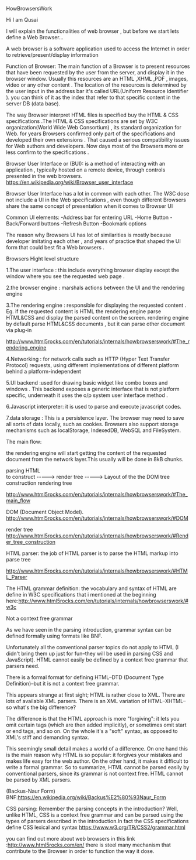 HowBrowsersWork



Hi I am Qusai

I will explain the functionalities of web browser , but before we start lets define a Web Browser...



A web browser is a software application used to access the Internet in order to retrieve/present/display information




Function of Browser:
The main function of a Browser is to present resources that have been requested by the user from the server, and display it in the browser window. Usually this resources are an HTML ,XHML ,PDF ,  images, video or any other content . The location of the resources is determined by the user input in the address bar it's called URL(Uniform Resource Identifier ). you can think of it as the index that refer to that specific content in the server DB (data base).




The way Browser interpret   HTML files is specified buy the HTML & CSS specifications .The HTML & CSS specifications are set by W3C organization(World Wide Web Consortium) , its standard organization for Web. for years Browsers confirmed only part of the specifications and developed their own extensions . That caused a serious compatibility issues for Web authors and developers.
Now days most of the Browsers more or less confirm to the specifications .




Browser User Interface or (BUI):
is a method of interacting with an application , typically hosted on a remote device, through controls presented in the web browsers.
https://en.wikipedia.org/wiki/Browser_user_interface





Browser User Interface has a lot in common with each other.
The W3C dose not include a UI in the Web specifications , even though different Browsers share the same concept of presentation when it comes to Browser UI

Common UI elements:
-Address bar for entering URL
-Home Button
-Back/Forward buttons
-Refresh Button
-Bookmark options

The reason why Browsers UI has lot of similarities  is mostly because developer imitating each other , and years of practice that shaped the UI form that could best fit a Web browsers .





Browsers Hight level structure

1.The user interface  :
  this include everything browser display except the window where you see the requested web page .


2.the browser engine : marshals actions between the UI and the rendering engine

3.The rendering engine :
  responsible for displaying the requested content .
  Eg. if the requested content is HTML the rendering engine parse HTML&CSS and display the parsed content on the screen.
  rendering engine by default parse HTML&CSS documents , but it can parse other document via plug-in

  http://www.html5rocks.com/en/tutorials/internals/howbrowserswork/#The_rendering_engine


4.Networking : for network calls such as HTTP (Hyper Text Transfer Protocol) requests, using different implementations of different
  platform behind a platform-independent



5.UI backend :used for drawing basic widget like combo boxes and windows .
  This backend exposes a generic interface that is not platform specific, underneath it uses the o/p system user interface method .



6.Javascript interpreter: it is used to parse and  execute javascript codes.




7.data storage :
  This is a persistence layer. The browser may need to save all sorts of data locally, such as cookies. Browsers also support storage mechanisms such as localStorage, IndexedDB, WebSQL and FileSystem.



 The main flow:

 the rendering engine will start getting the content of the requested document from the network layer.This usually will be done in 8kB chunks.

 parsing HTML         
 to construct ----->  render tree ----->  Layout of the
 the DOM tree         construction        rendering tree
 
http://www.html5rocks.com/en/tutorials/internals/howbrowserswork/#The_main_flow

DOM (Document Object Model).
http://www.html5rocks.com/en/tutorials/internals/howbrowserswork/#DOM


render tree
http://www.html5rocks.com/en/tutorials/internals/howbrowserswork/#Render_tree_construction


HTML parser:
the job of HTML parser is to parse the HTML markup into parse tree

http://www.html5rocks.com/en/tutorials/internals/howbrowserswork/#HTML_Parser

The HTML grammar definition:
the vocabulary and syntax of HTML are define in W3C specifications that i mentioned at the beginning
here:http://www.html5rocks.com/en/tutorials/internals/howbrowserswork/#w3c


Not a context free grammar

As we have seen in the parsing introduction, grammar syntax can be defined formally using formats like BNF.

Unfortunately all the conventional parser topics do not apply to HTML (I didn't bring them up just for fun–they will be used in parsing CSS and JavaScript). HTML cannot easily be defined by a context free grammar that parsers need.

There is a formal format for defining HTML–DTD (Document Type Definition)–but it is not a context free grammar.

This appears strange at first sight; HTML is rather close to XML. There are lots of available XML parsers. There is an XML variation of HTML–XHTML–so what's the big difference?

The difference is that the HTML approach is more "forgiving": it lets you omit certain tags (which are then added implicitly), or sometimes omit start or end tags, and so on. On the whole it's a "soft" syntax, as opposed to XML's stiff and demanding syntax.

This seemingly small detail makes a world of a difference. On one hand this is the main reason why HTML is so popular: it forgives your mistakes and makes life easy for the web author. On the other hand, it makes it difficult to write a formal grammar. So to summarize, HTML cannot be parsed easily by conventional parsers, since its grammar is not context free. HTML cannot be parsed by XML parsers.

(Backus-Naur Form) BNF:https://en.wikipedia.org/wiki/Backus%E2%80%93Naur_Form



CSS parsing:
Remember the parsing concepts in the introduction? Well, unlike HTML, CSS is a context free grammar and can be parsed using the types of parsers described in the introduction.In fact the CSS specifications define CSS lexical and syntax https://www.w3.org/TR/CSS2/grammar.html



you can find out more about web browsers in this link :http://www.html5rocks.com/en/
there is steel many mechanism that contribute to the Browser in order to function the way it dose.
